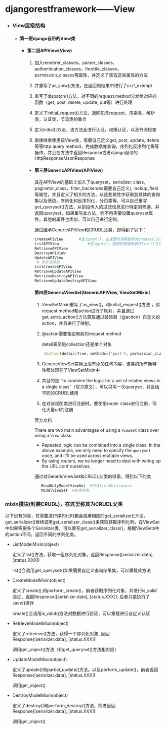 # djangorestframework——View

- ### View层级结构

  - #### **第一层django自带的View类**

    

    - #### 第二层APIView(View)

      1. 加入renderer_classes，parser_classes，authentication_classes，throttle_classes，permission_classes等属性，并定义了获取这些属性的方法
    
      2. 并重写了as_view()方法，在返回的结果中进行了csrf_exempt
      
      3.  重写了dispatch()方法，对不同的request.method分发给对应的函数（get, post, delete, update, put等）进行处理
      
      4. 定义了initial_request()方法，返回包含request，渲染类，解析类，认证类，节流类的集合
      
      5. 定义initial()方法，该方法会进行认证，权限认证，以及节流检查
      
      6. 直接继承使用该View类，需要自己定义get, post, update, delete等等http query method，完成数据库查询，序列化反序列化等等操作，并且在方法中返回Response或者django自带的HttpResponse/JsonResponse
      
         
      
      - #### 第三层GenericAPIView(APIView)
      
        其在APIView的基础上加入了queryset，serializer_class,  paginator_class，filter_backends(需要自己定义), lookup_field等属性，并且定义了相关的方法，从这些属性中获取到具体的查询集以及筛选，序列化和反序列化，分页类等。可以自己重写get_queryset()方法，从前段传入的过滤信息进行特定的筛选，并返回queryset，如果重写此方法，则不再需要设置queryset属性。其他的属性也类似，可以自己进行定制。
        
        
        
        通过继承GenericAPIView和CRUDL父类，即得到了以下：
        
        ```python
        CreateAPIView		#定义post()，在返回时调用继承的create()方法
        ListAPIView				#定义get()，返回时调用继承的list()方法。以下类类似。
        RetrieveAPIView
        DestroyAPIView
        UpdateAPIView
         # 多方法继承
        ListCreateAPIView
        RetrieveUpdateAPIView
        RetrieveDestroyAPIView
        RetrieveUpdateDestroyAPIView
        ```
        
        
        
        #### 第四层GenericViewSet(GenericAPIView,  ViewSetMixin）
        
        1. ViewSetMixin重写了as_view()，和initial_request()方法 ，对request method和action进行了映射，并且通过get_extra_action()方法获取通过装饰器（@action）自定义的action，并且进行了映射。
        
        2. @action需要指定映射的request method
        
           detail表示是collection还是单个对象
        
           ```python
            @action(detail=True, methods=['post'], permission_classes=[IsAdminOrIsSelf])
           ```
        
        3. GenericViewSet实际上没有添加任何内容，该类的所有新特性都体现在了ViewSetMixin中
        
        4. 其目的是 “to combine the logic for a set of related views in a single class”（官方原文），可以只写一次queryse，并且给不同的CRUDL使用
        
         5. 在对该视图类进行注册时，要使用router class进行注册，简化大量url的注册
        
         官方文档
        
         There are two main advantages of using a `ViewSet` class over using a `View` class.
        
           - Repeated logic can be combined into a single class. In the above example, we only need to specify the `queryset` once, and it'll be used across multiple views.
           - By using routers, we no longer need to deal with wiring up the URL conf ourselves.
        
         
        
           通过对GenericViewSet和CRUDL父类的继承，得到以下的类
        
        ```python
           ReadOnlyModelViewSet  #包含list和retreieve
           ModelViewSet  #包含所有
        ```
        
           



### mixin模块(封装CRUDL)，在这里称其为CRUDL父类

以下说有的类，在需要进行序列化时都会调用相应的get_serializer()方法，get_serializer()继续调用get_serializer_class()来获取获取序列化列，在ViewSet中如果需要多个Serializer类，可以重写get_serializer_class()，根据ViewSets中的action不同，返回不同的序列化类。

- ListModelMixin(objext)

  定义了list()方法，获取一组序列化对象，返回Response([serializer.data], [status.XXX])

  list()会调用get_queryset()如果需要自定义查询结果集，可以重载此方法

  

- CreateModelMixin(object)

  定义了create(),和perform_create()，前者获取序列化对象，并进行is_valid验证，返回Response([serializer.data], [status.XXX]); 后者只是执行了save()操作

  create()会调用is_valid()方法对数据进行验证，可以重载进行自定义认证

  

- RetrieveModelMixin(object)

  定义了retreieve()方法，获得一个序列化对象, 返回Response([serializer.data], [status.XXX])

  调用get_object()方法（和get_queryset()方法相对应）

  

- UpdateModelMixin(object)

  定义了update()和partial_updata()方法，以及perform_update()，前者返回Response([serializer.data], [status.XXX])

  调用get_object()

  

- DestroyModelMixin(object)

  定义了destroy()和perform_destroy()方法，前者返回Response([serializer.data], [status.XXX])
  
  调用get_object()

​          

